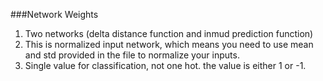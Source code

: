 ###Network Weights

1. Two networks (delta distance function and inmud prediction function)
2. This is normalized input network, which means you need to use mean and std provided in the file to normalize your inputs.
3. Single value for classification, not one hot. the value is either 1 or -1.
